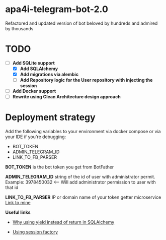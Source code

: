 # apa4i-telegram-bot-2.0
Refactored and updated version of bot beloved by hundreds and admired by thousands

# TODO
- [ ] **Add SQLite support**
    - [x] **Add SQLAlchemy**
    - [x] **Add migrations via alembic**
    - [ ] **Add Repository logic for the User repository with injecting the session**
- [ ] **Add Docker support**
- [ ] **Rewrite using Clean Architecture design approach**

# Deployment strategy
Add the following variables to your environment via docker compose or via your IDE if you're debugging:
- BOT_TOKEN
- ADMIN_TELEGRAM_ID
- LINK_TO_FB_PARSER

**BOT_TOKEN** is the bot token you get from BotFather

**ADMIN_TELEGRAM_ID** string of the id of user with administrator permit. 
Example: 3978450032 <-- Will add administrator permission to user with that id 

**LINK_TO_FB_PARSER** IP or domain name of your token getter microservice [Link to mine](https://github.com/admin-313/fb-cookies-microservice)

**Useful links**
- [Why using yield instead of return in SQLAlchemy](https://stackoverflow.com/questions/64763770/why-we-use-yield-to-get-sessionlocal-in-fastapi-with-sqlalchemy#:~:text=It%E2%80%99s%20a%20great%20question%2C%20the,connection%20for%20all%20your%20app)

- [Using session factory](https://docs.sqlalchemy.org/en/20/orm/session_basics.html#using-a-sessionmaker)